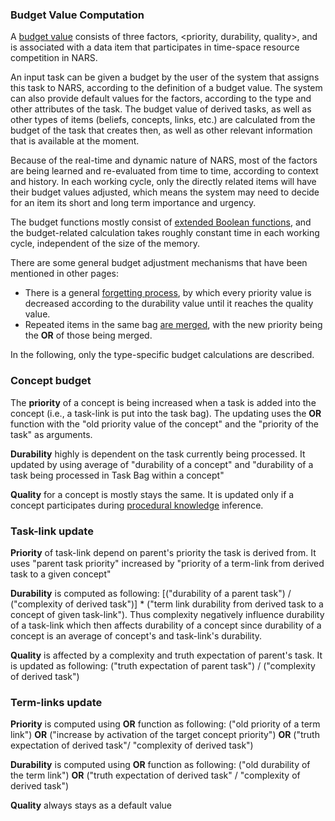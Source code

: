 ### Budget Value Computation

A [budget value](https://github.com/opennars/opennars/wiki/Budget-Value) consists of three factors, <priority, durability, quality>, and is associated with a data item that participates in time-space resource competition in NARS.

An input task can be given a budget by the user of the system that assigns this task to NARS, according to the definition of a budget value. The system can also provide default values for the factors, according to the type and other attributes of the task. The budget value of derived tasks, as well as other types of items (beliefs, concepts, links, etc.) are calculated from the budget of the task that creates then, as well as other relevant information that is available at the moment. 

Because of the real-time and dynamic nature of NARS, most of the factors are being learned and re-evaluated from time to time, according to context and history. In each working cycle, only the directly related items will have their budget values adjusted, which means the system may need to decide for an item its short and long term importance and urgency. 

The budget functions mostly consist of [extended Boolean functions](https://github.com/opennars/opennars/wiki/Extended-Boolean-Functions-in-OpenNARS), and the budget-related calculation takes roughly constant time in each working cycle, independent of the size of the memory.

There are some general budget adjustment mechanisms that have been mentioned in other pages:
* There is a general [forgetting process](https://github.com/opennars/opennars/wiki/Budget-Value#durability), by which every priority value is decreased according to the durability value until it reaches the quality value.
* Repeated items in the same bag [are merged](https://github.com/opennars/opennars/wiki/Memory-Overview#bag-data-structure), with the new priority being the **OR** of those being merged.

In the following, only the type-specific budget calculations are described.

### Concept budget

The **priority** of a concept is being increased when a task is added into the concept (i.e., a task-link is put into the task bag). The updating uses the **OR** function with the "old priority value of the concept" and the "priority of the task" as arguments.

**Durability** highly is dependent on the task currently being processed. It updated by using average of "durability of a concept" and "durability of a task being processed in Task Bag within a concept"

**Quality** for a concept is mostly stays the same. It is updated only if a concept participates during [procedural knowledge](https://github.com/opennars/opennars/wiki/Procedural-Inference) inference.

### Task-link update
**Priority** of task-link depend on parent's priority the task is derived from. It uses "parent task priority" increased by "priority of a term-link from derived task to a given concept"

**Durability** is computed as following: [("durability of a parent task") / ("complexity of derived task")] * ("term link durability from derived task to a concept of given task-link"). Thus complexity negatively influence durability of a task-link which then affects durability of a concept since durability of a concept is an average of concept's and task-link's durability.

**Quality** is affected by a complexity and truth expectation of parent's task. It is updated as following: ("truth expectation of parent task") / ("complexity of derived task")

### Term-links update
**Priority** is computed using **OR** function as following: ("old priority of a term link") **OR** ("increase by activation of the target concept priority") **OR** ("truth expectation of derived task"/ "complexity of derived task")

**Durability** is computed using **OR** function as following: ("old durability of the term link") **OR** ("truth expectation of derived task" / "complexity of derived task") 

**Quality** always stays as a default value
